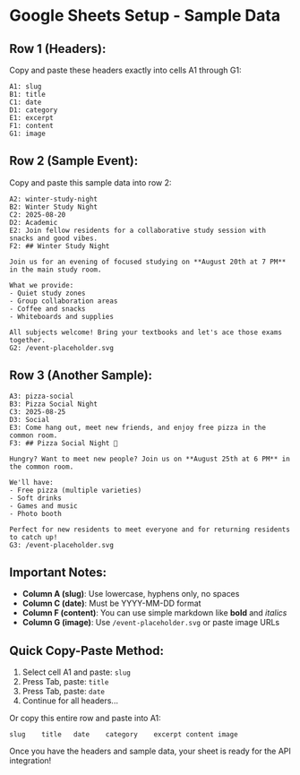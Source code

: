 # Google Sheets Setup - Sample Data

## Row 1 (Headers):
Copy and paste these headers exactly into cells A1 through G1:

```
A1: slug
B1: title  
C1: date
D1: category
E1: excerpt
F1: content
G1: image
```

## Row 2 (Sample Event):
Copy and paste this sample data into row 2:

```
A2: winter-study-night
B2: Winter Study Night
C2: 2025-08-20
D2: Academic
E2: Join fellow residents for a collaborative study session with snacks and good vibes.
F2: ## Winter Study Night

Join us for an evening of focused studying on **August 20th at 7 PM** in the main study room.

What we provide:
- Quiet study zones
- Group collaboration areas  
- Coffee and snacks
- Whiteboards and supplies

All subjects welcome! Bring your textbooks and let's ace those exams together.
G2: /event-placeholder.svg
```

## Row 3 (Another Sample):
```
A3: pizza-social
B3: Pizza Social Night
C3: 2025-08-25
D3: Social
E3: Come hang out, meet new friends, and enjoy free pizza in the common room.
F3: ## Pizza Social Night 🍕

Hungry? Want to meet new people? Join us on **August 25th at 6 PM** in the common room.

We'll have:
- Free pizza (multiple varieties)
- Soft drinks
- Games and music
- Photo booth

Perfect for new residents to meet everyone and for returning residents to catch up!
G3: /event-placeholder.svg
```

## Important Notes:

- **Column A (slug)**: Use lowercase, hyphens only, no spaces
- **Column C (date)**: Must be YYYY-MM-DD format
- **Column F (content)**: You can use simple markdown like **bold** and *italics*
- **Column G (image)**: Use `/event-placeholder.svg` or paste image URLs

## Quick Copy-Paste Method:

1. Select cell A1 and paste: `slug`
2. Press Tab, paste: `title`  
3. Press Tab, paste: `date`
4. Continue for all headers...

Or copy this entire row and paste into A1:
```
slug	title	date	category	excerpt	content	image
```

Once you have the headers and sample data, your sheet is ready for the API integration!

